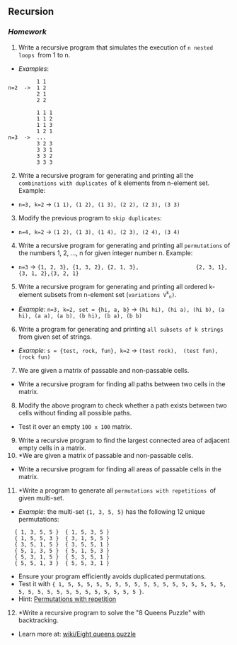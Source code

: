## Recursion
### _Homework_

1. Write a recursive program that simulates the execution of `n nested loops `from 1 to n.
  * _Examples_:
  ```
           1 1
  n=2  ->  1 2
           2 1
           2 2

           1 1 1
           1 1 2
           1 1 3
           1 2 1
  n=3  ->  ...
           3 2 3
           3 3 1
           3 3 2
           3 3 3
  ```
2. Write a recursive program for generating and printing all the `combinations with duplicates `of k elements from n-element set. Example:
  * `n=3, k=2` &rarr; `(1 1), (1 2), (1 3), (2 2), (2 3), (3 3)`
3. Modify the previous program to `skip duplicates`:
  * `n=4, k=2` &rarr; `(1 2), (1 3), (1 4), (2 3), (2 4), (3 4)`
4. Write a recursive program for generating and printing all `permutations` of the numbers 1, 2, ..., n for given integer number n. Example:
  * `n=3` &rarr; `{1, 2, 3}, {1, 3, 2}, {2, 1, 3},					{2, 3, 1}, {3, 1, 2},{3, 2, 1}`
5. Write a recursive program for generating and printing all ordered k-element subsets from n-element set (`variations V`<sup>`k`</sup><sub>`n`</sub>`)`.
  * _Example_: `n=3, k=2, set = {hi, a, b}` &rarr; `(hi hi), (hi a), (hi b), (a hi), (a a), (a b), (b hi), (b a), (b b)`
6. Write a program for generating and printing `all subsets of k strings` from given set of strings.
  * _Example_: `s = {test, rock, fun}, k=2` &rarr; `(test rock),  (test fun),  (rock fun)`
7. We are given a matrix of passable and non-passable cells.
  * Write a recursive program for finding all paths between two cells in the matrix.
8. Modify the above program to check whether a path exists between two cells without finding all possible paths.
  * Test it over an empty `100 x 100` matrix.
9. Write a recursive program to find the largest connected area of adjacent empty cells in a matrix.
10. *We are given a matrix of passable and non-passable cells.
  * Write a recursive program for finding all areas of passable cells in the matrix.
11. *Write a program to generate all `permutations with repetitions `of given multi-set.
  * _Example_: the multi-set `{1, 3, 5, 5}` has the following 12 unique permutations:
  ```
    { 1, 3, 5, 5 }	{ 1, 5, 3, 5 }
    { 1, 5, 5, 3 }	{ 3, 1, 5, 5 }
    { 3, 5, 1, 5 }	{ 3, 5, 5, 1 }
    { 5, 1, 3, 5 }	{ 5, 1, 5, 3 }
    { 5, 3, 1, 5 }	{ 5, 3, 5, 1 }
    { 5, 5, 1, 3 }	{ 5, 5, 3, 1 }
  ```
  * Ensure your program efficiently avoids duplicated permutations.
  * Test it with `{ 1, 5, 5, 5, 5, 5, 5, 5, 5, 5, 5, 5, 5, 5, 5, 5, 5, 5, 5, 5, 5, 5, 5, 5, 5, 5, 5, 5, 5, 5, 5 }`.
  * Hint: [Permutations with repetition](http://hardprogrammer.blogspot.com/2006/11/permutaciones-con-repeticin.html)
12. *Write a recursive program to solve the "8 Queens Puzzle" with backtracking.
  * Learn more at: [wiki/Eight queens puzzle](http://en.wikipedia.org/wiki/Eight_queens_puzzle)
